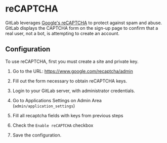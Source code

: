 # reCAPTCHA

GitLab leverages [Google's reCAPTCHA](https://www.google.com/recaptcha/intro/index.html)
to protect against spam and abuse. GitLab displays the CAPTCHA form on the sign-up page
to confirm that a real user, not a bot, is attempting to create an account.

## Configuration

To use reCAPTCHA, first you must create a site and private key.

1. Go to the URL: https://www.google.com/recaptcha/admin

2. Fill out the form necessary to obtain reCAPTCHA keys.

3. Login to your GitLab server, with administrator credentials.

4. Go to Applications Settings on Admin Area (`admin/application_settings`)

5. Fill all recaptcha fields with keys from previous steps

6. Check the `Enable reCAPTCHA` checkbox

7.  Save the configuration.
